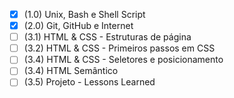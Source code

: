 - [x] (1.0) Unix, Bash e Shell Script
- [x] (2.0) Git, GitHub e Internet
- [ ] (3.1) HTML & CSS - Estruturas de página
- [ ] (3.2) HTML & CSS - Primeiros passos em CSS
- [ ] (3.4) HTML & CSS - Seletores e posicionamento
- [ ] (3.4) HTML Semântico
- [ ] (3.5) Projeto - Lessons Learned
